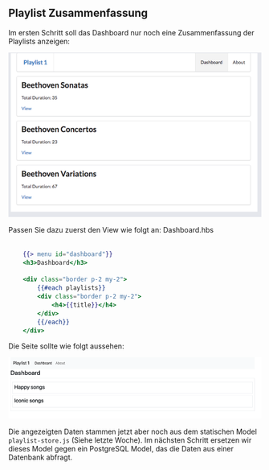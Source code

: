 ## Playlist Zusammenfassung

Im ersten Schritt soll das Dashboard nur noch eine Zusammenfassung der Playlists anzeigen: 

![img.png](img/Anpassung_02.png)

Passen Sie dazu zuerst den View wie folgt an:
Dashboard.hbs

~~~ handlebars
    
    {{> menu id="dashboard"}}
    <h3>Dashboard</h3>
    
    <div class="border p-2 my-2"> 
        {{#each playlists}} 
        <div class="border p-2 my-2"> 
            <h4>{{title}}</h4> 
        </div> 
        {{/each}} 
    </div> 

~~~

Die Seite sollte wie folgt aussehen: 

![img_1.png](img/Anpassung_03.png)

Die angezeigten Daten stammen jetzt aber noch aus dem statischen Model `playlist-store.js` (Siehe letzte Woche). Im nächsten Schritt ersetzen wir dieses Model gegen ein PostgreSQL Model, das die Daten aus einer Datenbank abfragt. 
